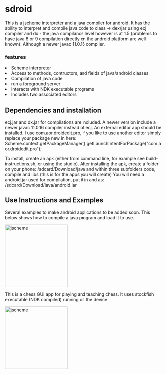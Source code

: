 # sdroid

This is a <a href="jscheme https://norvig.com/jscheme.html">jscheme</a> interpreter and a java compiler for android.
It has the ability to  interpret and compile java code to class ->  dex/jar using ecj compiler and dx - the java compilance level
however is at 1.5 (problems to have java 8 or 9 compilation directly on the android platform are well known). Although a newer javac 11.0.16 compiler.


### features
 <li>Scheme interpreter</li>
 <li>Access to methods, contructors, and fields of java/android classes</li>
 <li>Compilation of java code</li>
 <li>run a foreground server</li>
 <li>Interacts with NDK executable programs</li>
 <li>Includes two associated editors</li>

## Dependencies and installation

  ecj.jar and dx.jar for compilations are included.
  A newer version include a newer javac 11.0.16 compiler instead of ecj.
  An external editor app should be installed.
  I use com.aor.droidedit.pro, if you like to use another
  editor simply replace your package new in here:
  Scheme.context.getPackageManager().getLaunchIntentForPackage("com.aor.droidedit.pro");

To install, create an apk (either from command line, for example see build-instructions.sh,
or using the studio).
After installing the apk, create a folder on your phone:
/sdcard/Download/java and within three subfolders code, compile and libs (this is for the apps you will create)
You will need a android.jar used for compilation, put it in and as: /sdcard/Download/java/android.jar


## Use Instructions and Examples

Several examples to make android applications to be added soon. This below shows how to compile a java program and load it to use.

<img src="/res/screen.png" alt="jscheme" width="200">

This is a chess GUI app for playing and teaching chess. It uses stockfish executable (NDK compiled) running on the device

<img src="/res/chess.png" alt="jscheme" width="200">

